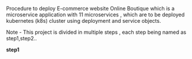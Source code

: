 Procedure to deploy E-commerce website Online Boutique which is a microservice application with 11 microservices , which are to be deployed kubernetes (k8s) cluster using deployment and service objects.

Note - This project is divided in multiple steps , each step being named
as step1,step2.. 

**step1**

